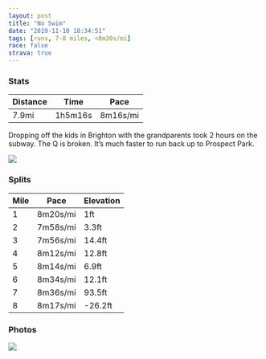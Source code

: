 ```yaml
---
layout: post
title: "No Swim"
date: "2019-11-10 18:34:51"
tags: [runs, 7-8 miles, <8m30s/mi]
race: false
strava: true
---
```


### Stats

| Distance | Time | Pace |
|----------|------|------|
|7.9mi|1h5m16s|8m16s/mi|

Dropping off the kids in Brighton with the grandparents took 2 hours on the subway. The Q is broken. It’s much faster to run back up to Prospect Park.

<img src='https://maps.googleapis.com/maps/api/staticmap?maptype=roadmap&path=enc:gctvF|wkbMg@d@yBzAcA`ASVMZEZA\B^TtCDdAJdBHv@ZhBdAnEb@fCj@~Ez@zFRdBDv@Ad@If@Sh@e@p@e@d@s@d@_ClAg@Pa@HeA?kAKq@OqCeAm@O}BW_AQeAYaBY_CWcCk@aE_@MEKKUGe@I{@CqBc@m@GiAAqEa@wMoBaCa@cDa@cCe@gEi@uAUm@AoAHcBRyBPuGp@eBXiBPwFp@iFp@{AT}AHcCXaEZqBZ{CZuBXiBP{Dh@_CPyCZ_BViBPkCb@aBN_BTsD^eCLiALmD`@}B\eHp@qRzB{Ff@kC\uNtAeBXyDd@gAHaBXuBXeDXyAFy@FiAPqAVmE^{@N_@Ja@Bk@LeAHm@Be@Lq@JcAB_@Je@B_BRaCJoBV}@H}AVkAFcBXcEXw@Lk@ByAZaAFyBRqABiBVkBb@cCT}B`@cBHo@C_@P[HkCNuBRmBXmAXsBZc@BiA?cBHgGx@q@F_BBa@DoC`@s@Nu@Fy@VUBi@@i@C_@GOEc@]c@q@_@cAe@gBm@kBQ]]_@EI?KEFAADALGNQDSB]Ek@Kg@MUSQi@OUA[Lu@n@MFiA?QB]PO@m@KSC_AD_AJc@?{@O_A[u@IS?kALo@NUJ_@V]^WZe@x@q@h@eA`@QF]@u@Aa@Ek@S}Wj`@Bl@TdABb@CRIJKFM@KAMGaA{@_@Ua@_@oBsAe@g@qAcAe@a@q@g@w@c@q@o@eCmBk@q@w@g@qAaAo@s@iCgBe@g@g@]_@]qAaAu@a@kC_Cq@u@YUmA{@{@e@i@c@sBwAYUe@g@mA{@g@m@eBiAOAUGWQ_@_@MCE@Wj@EDk@?[Bm@Te@Z[H}@No@BUCw@OSAUH]Z&key=AIzaSyC1MId7bFpkLXNAaYhBSTb8jLyiSqzbDtM&size=800x800&markers=color:yellow|label:S|40.57668,-73.95727&markers=color:green|label:F|40.674900000000115,-73.97096999999998'>

### Splits

| Mile | Pace | Elevation |
|------|------|-----------|
|1|8m20s/mi|1ft|
|2|7m58s/mi|3.3ft|
|3|7m56s/mi|14.4ft|
|4|8m12s/mi|12.8ft|
|5|8m14s/mi|6.9ft|
|6|8m34s/mi|12.1ft|
|7|8m36s/mi|93.5ft|
|8|8m17s/mi|-26.2ft|

### Photos
<img src='https://dgtzuqphqg23d.cloudfront.net/-MeLyUg7zHvEQt_icSKc-y-FvksUhQo9phE_OnLZCSQ-698x768.jpg'>
